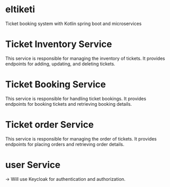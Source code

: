 # eltiketi

Ticket booking system with Kotlin spring boot and microservices


# Ticket Inventory Service
This service is responsible for managing the inventory of tickets. It provides endpoints for adding, updating, and deleting tickets.

# Ticket Booking Service
This service is responsible for handling ticket bookings. It provides endpoints for booking tickets and retrieving booking details.

# Ticket order Service
This service is responsible for managing the order of tickets. It provides endpoints for placing orders and retrieving order details.

# user Service
-> Will use Keycloak for authentication and authorization.



